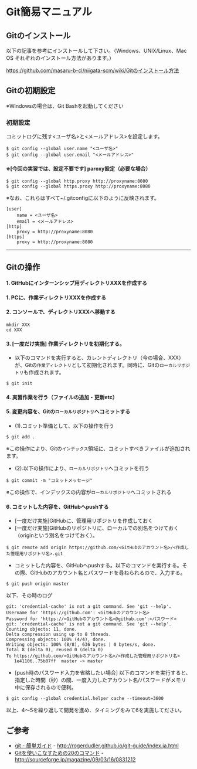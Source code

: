 Git簡易マニュアル
==============

Gitのインストール
---------------------

以下の記事を参考にインストールして下さい。（Windows、UNIX/Linux、Mac OS それぞれのインストール方法があります。）

https://github.com/masaru-b-cl/niigata-scm/wiki/Gitのインストール方法

Gitの初期設定
-----------------

※Windowsの場合は、Git Bashを起動してください

### 初期設定
コミットログに残す<ユーザ名>と<メールアドレス>を設定します。
```
$ git config --global user.name "<ユーザ名>"
$ git config --global user.email "<メールアドレス>"
```

#### ※[今回の実習では、設定不要です] paroxy設定（必要な場合）
```
$ git config --global http.proxy http://proxyname:8080
$ git config --global https.proxy http://proxyname:8080
```

※なお、これらはすべて~/.gitconfigに以下のように反映されます。
```
[user]
	name = <ユーザ名>
	email = <メールアドレス>
[http]
	proxy = http://proxyname:8080
[https]
	proxy = http://proxyname:8080
```

---

Gitの操作
------------

#### 1. GitHubにインターンシップ用ディレクトリXXXを作成する
#### 1. PCに、作業ディレクトリXXXを作成する
#### 2. コンソールで、ディレクトリXXXへ移動する
```
mkdir XXX
cd XXX
```
#### 3. [一度だけ実施] 作業ディレクトリを初期化する。
* 以下のコマンドを実行すると、カレントディレクトリ（今の場合、XXX）が、Gitの`作業ディレクトリ`として初期化されます。同時に、Gitの`ローカルリポジトリ`も作成されます。
```
$ git init
```
#### 4. 実習作業を行う（ファイルの追加・更新etc）

#### 5. 変更内容を、Gitの`ローカルリポジトリ`へコミットする
* (1).コミット準備として、以下の操作を行う
```
$ git add .
```
※この操作により、Gitの`インデックス`領域に、コミットすべきファイルが追加されます。
* (2).以下の操作により、`ローカルリポジトリ`へコミットを行う
```
$ git commit -m "コミットメッセージ"
```
※この操作で、インデックスの内容が`ローカルリポジトリ`へコミットされる
#### 6. コミットした内容を、GitHubへpushする
* [一度だけ実施]GitHubに、管理用リポジトリを作成しておく
* [一度だけ実施]GitHubのリポジトリに、ローカルでの別名をつけておく（originという別名をつけておく）。
```
$ git remote add origin https://github.com/<GitHubのアカウント名>/<作成した管理用リポジトリ名>.git
```
* コミットした内容を、GitHubへpushする。以下のコマンドを実行する。その際、GitHubのアカウント名とパスワードを尋ねられるので、入力する。
```
$ git push origin master
```
以下、その時のログ
```
git: 'credential-cache' is not a git command. See 'git --help'.
Username for 'https://github.com': <GitHubのアカウント名>
Password for 'https://<GitHubのアカウント名>@github.com':<パスワード>
git: 'credential-cache' is not a git command. See 'git --help'.
Counting objects: 11, done.
Delta compression using up to 8 threads.
Compressing objects: 100% (4/4), done.
Writing objects: 100% (8/8), 636 bytes | 0 bytes/s, done.
Total 8 (delta 0), reused 0 (delta 0)
To https://github.com/<GitHubのアカウント名>/<作成した管理用リポジトリ名>
   1e41106..75b07ff  master -> master
```
* [push時のパスワード入力を省略したい場合] 以下のコマンドを実行すると、指定した時間（秒）の間、一度入力したアカウント名/パスワードがメモリ中に保存されるので便利。
```
$ git config --global credential.helper cache --timeout=3600
```

以上、4～5を繰り返して開発を進め、タイミングをみて6を実施してださい。

ご参考
------

* [git - 簡単ガイド](http://rogerdudler.github.io/git-guide/index.ja.html) - http://rogerdudler.github.io/git-guide/index.ja.html
* [Gitを使いこなすための20のコマンド](http://sourceforge.jp/magazine/09/03/16/0831212) - http://sourceforge.jp/magazine/09/03/16/0831212
